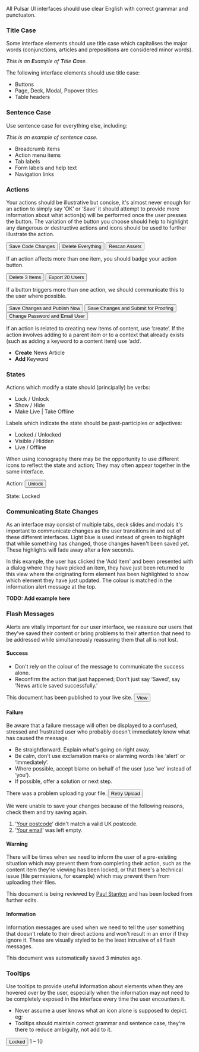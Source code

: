 All Pulsar UI interfaces should use clear English with correct grammar and punctuaton.

### Title Case

Some interface elements should use title case which capitalises the major words (conjunctions, articles and prepositions are considered minor words).

_**T**his is an **E**xample of **T**itle **C**ase._

The following interface elements should use title case:

* Buttons
* Page, Deck, Modal, Popover titles
* Table headers

### Sentence Case

Use sentence case for everything else, including:

_**T**his is an example of sentence case._

* Breadcrumb items
* Action menu items
* Tab labels
* Form labels and help text
* Navigation links

### Actions

Your actions should be illustrative but concise, it's almost never enough for an action to simply say ‘OK’ or ‘Save’ it should attempt to provide more information about what action(s) will be performed once the user presses the button. The variation of the button you choose should help to highlight any dangerous or destructive actions and icons should be used to further illustrate the action.

<button class="btn"><i class="icon-ok"></i> Save Code Changes</button> 
<button class="btn btn--danger"><i class="icon-trash"></i> Delete Everything</button>
<button class="btn btn--primary"><i class="icon-refresh"></i> Rescan Assets</button>

If an action affects more than one item, you should badge your action button.

<button class="btn btn--danger"><i class="icon-trash"></i> Delete <span class="badge">3</span> Items</button>
<button class="btn btn--primary"><i class="icon-upload"></i> Export <span class="badge">20</span> Users</button>

If a button triggers more than one action, we should communicate this to the user where possible.

<button class="btn">Save Changes and Publish Now</button>
<button class="btn">Save Changes and Submit for Proofing</button>
<button class="btn">Change Password and Email User</button>

If an action is related to creating new items of content, use ‘create’.
If the action involves adding to a parent item or to a context that already exists (such as adding a keyword to a content item) use ‘add’.

* **Create** News Article
* **Add** Keyword

### States

Actions which modify a state should (principally) be verbs:

* Lock / Unlock
* Show / Hide
* Make Live | Take Offline

Labels which indicate the state should be past-participles or adjectives:

* Locked / Unlocked
* Visible / Hidden
* Live / Offline

When using iconography there may be the opportunity to use different icons to reflect the state and action; They may often appear together in the same interface.

Action: <button class="btn"><i class="icon-unlock"></i> Unlock</button> 

State: <span class="label label--inverse"><i class="icon-lock"></i> Locked</span> 

### Communicating State Changes

As an interface may consist of multiple tabs, deck slides and modals it's important to communicate changes as the user transitions in and out of these different interfaces. Light blue is used instead of green to highlight that while something has changed, those changes haven't been saved yet. These highlights will fade away after a few seconds.

In this example, the user has clicked the 'Add Item' and been presented with a dialog where they have picked an item, they have just been returned to this view where the originating form element has been highlighted to show which element they have just updated. The colour is matched in the information alert message at the top.

**TODO: Add example here**

### Flash Messages

Alerts are vitally important for our user interface, we reassure our users that they've saved their content or bring problems to their attention that need to be addressed while simultaneously reassuring them that all is not lost.

#### Success

* Don't rely on the colour of the message to communicate the success alone.
* Reconfirm the action that just happened; Don't just say ‘Saved’, say ‘News article saved successfully.’

<p>
<div class="flash flash--success">
    <i class="icon-ok"></i> This document has been published to your live site. <button class="btn btn__mini btn--success">View</button>
</div>
</p>

#### Failure

Be aware that a failure message will often be displayed to a confused, stressed and frustrated user who probably doesn't immediately know what has caused the message.

* Be straightforward. Explain what's going on right away.
* Be calm, don't use exclamation marks or alarming words like ‘alert’ or ‘immediately’.
* Where possible, accept blame on behalf of the user (use ‘we’ instead of ‘you’).
* If possible, offer a solution or next step.

<p>
<div class="flash flash--error">
    <i class="icon-warning-sign"></i> There was a problem uploading your file. <button class="btn btn__mini btn--danger">Retry Upload</button>
</div>
</p>

<p>
<div class="flash flash--error">
    <i class="icon-warning-sign"></i> We were unable to save your changes because of the following reasons, check them and try saving again.
    <ol>
      <li>‘<a href="#">Your postcode</a>’ didn't match a valid UK postcode.</li>
      <li>‘<a href="#">Your email</a>’ was left empty.</li>
    </ol>
</div>
</p>

#### Warning

There will be times when we need to inform the user of a pre-existing situation which may prevent them from completing their action, such as the content item they're viewing has been locked, or that there's a technical issue (file permissions, for example) which may prevent them from uploading their files.

<p>
<div class="flash flash--warning">
    <i class="icon-warning-sign"></i> This document is being reviewed by <a href="#">Paul Stanton</a> and has been locked from further edits. 
</div>
</p>

#### Information

Information messages are used when we need to tell the user something that doesn't relate to their direct actions and won't result in an error if they ignore it. These are visually styled to be the least intrusive of all flash messages.

<p>
<div class="flash flash--info">
    <i class="icon-info-sign"></i> This document was automatically saved 3 minutes ago.
</div>
</p>

### Tooltips

Use tooltips to provide useful information about elements when they are hovered over by the user, especially when the information may not need to be completely exposed in the interface every time the user encounters it.

* Never assume a user knows what an icon alone is supposed to depict. eg: <i class="icon-flag-alt" data-toggle="tooltip" title="Add this item to your ‘flagged’ list"></i> <i class="icon-flag" data-toggle="tooltip" title="Remove this item from your ‘flagged’ list"></i>
* Tooltips should maintain correct grammar and sentence case, they're there to reduce ambiguity, not add to it.

<button data-toggle="tooltip" title="Locked by Paul Stanton until Monday 4th July, 12:00pm." class="btn btn--inverse"><i class="icon-lock"></i> Locked</button>
<i class="icon-key" data-toggle="tooltip" title="This file is password protected"></i>
<span class="label label--primary" data-toggle="tooltip" title="minimum &ndash; maximum">1 &ndash; 10</span>
